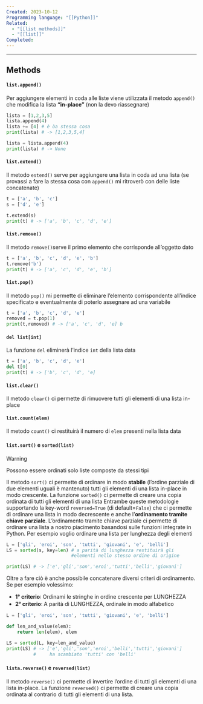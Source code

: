 ```yaml
---
Created: 2023-10-12
Programming language: "[[Python]]"
Related:
  - "[[list methods]]"
  - "[[list]]"
Completed:
---
```

---
## Methods
#### `list.append()`
Per aggiungere elementi in coda alle liste viene utilizzata il metodo `append()` che modifica la lista **“in-place”** (non la devo riassegnare)
```python
lista = [1,2,3,5]
lista.append(4)
lista += [4] # è òa stessa cosa
print(lista) # -> [1,2,3,5,4]

lista = lista.append(4)
print(lista) # -> None
```

#### `list.extend()`
Il metodo `estend()` serve per aggiungere una lista in coda ad una lista (se provassi a fare la stessa cosa con `append()` mi ritroverò con delle liste concatenate)
```python
t = ['a', 'b', 'c']
s = ['d', 'e']

t.extend(s)
print(t) # -> ['a', 'b', 'c', 'd', 'e']
```

#### `list.remove()`
Il metodo `remove()`serve il primo elemento che corrisponde all’oggetto dato
```python
t = ['a', 'b', 'c', 'd', 'e', 'b']
t.remove('b')
print(t) # -> ['a', 'c', 'd', 'e', 'b']
```

#### `list.pop()`
Il metodo `pop()` mi permette di eliminare l’elemento corrispondente all’indice specificato e eventualmente di poterlo assegnare ad una variabile
```python
t = ['a', 'b', 'c', 'd', 'e']
removed = t.pop(1)
print(t,removed) # -> ['a', 'c', 'd', 'e] b
```

#### `del list[int]`
La funzione `del` eliminerà l’indice `int` della lista data
```python
t = ['a', 'b', 'c', 'd', 'e']
del t[0]
print(t) # -> ['b', 'c', 'd', 'e]
```

#### `list.clear()`
Il metodo `clear()` ci permette di rimuovere tutti gli elementi di una lista in-place

#### `list.count(elem)`
Il metodo `count()` ci restituirà il numero di `elem` presenti nella lista data

#### `list.sort()` e `sorted(list)`
> [!WARNING]
> Possono essere ordinati solo liste composte da stessi tipi

Il metodo `sort()` ci permette di ordinare in modo **stabile** (l’ordine parziale di due elementi uguali è mantenuto) tutti gli elementi di una lista in-place in modo crescente.
La funzione `sorted()` ci permette di creare una copia ordinata di tutti gli elementi di una lista
Entrambe queste metodologie supportando la key-word `reversed=True` (di default=`False`) che ci permette di ordinare una lista in modo decrescente e anche l’**ordinamento tramite chiave parziale**.
L’ordinamento tramite chiave parziale ci permette di ordinare una lista a nostro piacimento basandosi sulle funzioni integrate in Python. Per esempio voglio ordinare una lista per lunghezza degli elementi

```python
L = ['gli', 'eroi', 'son', 'tutti', 'giovani', 'e', 'belli']
LS = sorted(s, key=len) # a parità di lunghezza restituirà gli
						#elementi nello stesso ordine di origine

print(LS) # -> ['e','gli','son','eroi','tutti','belli','giovani']
```

Oltre a fare ciò è anche possibile concatenare diversi criteri di ordinamento. Se per esempio volessimo:
- **1° criterio**꞉ Ordinami le stringhe in ordine crescente per LUNGHEZZA
- **2° criterio**꞉ A parità di LUNGHEZZA, ordinale in modo alfabetico

```python
L = ['gli', 'eroi', 'son', 'tutti', 'giovani', 'e', 'belli']

def len_and_value(elem):
	return len(elem), elem

LS = sorted(L, key=len_and_value)
print(LS) # -> ['e','gli','son','eroi','belli','tutti','giovani']
		  #     ha scambiato 'tutti' con 'belli'
```
#### `lista.reverse()` e `reversed(list)`
Il metodo `reverse()` ci permette di invertire l’ordine di tutti gli elementi di una lista in-place.
La funzione `reversed()` ci permette di creare una copia ordinata al contrario di tutti gli elementi di una lista.
